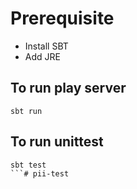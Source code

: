 # Prerequisite
- Install SBT
- Add JRE

## To run play server
```
sbt run
```

## To run unittest
```
sbt test
```# pii-test
